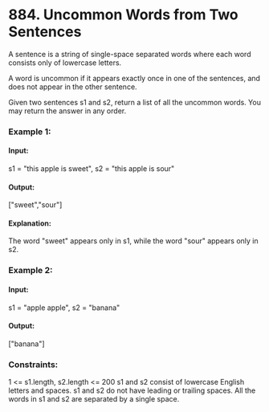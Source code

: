 # 884. Uncommon Words from Two Sentences
A sentence is a string of single-space separated words where each word consists only of lowercase letters.

A word is uncommon if it appears exactly once in one of the sentences, and does not appear in the other sentence.

Given two sentences s1 and s2, return a list of all the uncommon words. You may return the answer in any order.

### Example 1:
#### Input:
s1 = "this apple is sweet", s2 = "this apple is sour"
#### Output:
["sweet","sour"]
#### Explanation:
The word "sweet" appears only in s1, while the word "sour" appears only in s2.

### Example 2:
#### Input:
s1 = "apple apple", s2 = "banana"
#### Output:
["banana"]

### Constraints:
1 <= s1.length, s2.length <= 200
s1 and s2 consist of lowercase English letters and spaces.
s1 and s2 do not have leading or trailing spaces.
All the words in s1 and s2 are separated by a single space.

